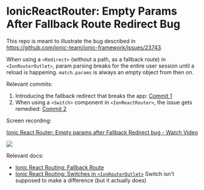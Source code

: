 # IonicReactRouter: Empty Params After Fallback Route Redirect Bug

This repo is meant to illustrate the bug described in https://github.com/ionic-team/ionic-framework/issues/23743.

When using a `<Redirect>` (without a path, as a fallback route) in `<IonRouterOutlet>`, param parsing breaks for the entire user session until a reload is happening.
`match.params` is always an empty object from then on.

Relevant commits:
1) Introducing the fallback redirect that breaks the app: [Commit 1](https://github.com/thomasklemm/IonicReactRouterEmptyParams/commit/69ea32a447fd80042fd243e3e6359add5d0f807b)
2) When using a `<Switch>` component in `<IonReactRouter>`, the issue gets remedied: [Commit 2](https://github.com/thomasklemm/IonicReactRouterEmptyParams/commit/a6f7fe368e5aab274975151ede41b83aa3e80114)

Screen recording:
<a href="https://www.loom.com/share/4c92b0ad000b4d879f7605cff7fa1d6f">
  <p>Ionic React Router: Empty params after Fallback Redirect bug - Watch Video</p>
  <img style="max-width:300px;" src="https://cdn.loom.com/sessions/thumbnails/4c92b0ad000b4d879f7605cff7fa1d6f-with-play.gif">
</a>
  
Relevant docs:
- [Ionic React Routing: Fallback Route](https://ionicframework.com/docs/react/navigation#fallback-route)
- [Ionic React Routing: Switches in `<IonRouterOutlet>`](https://ionicframework.com/docs/react/navigation#switches-in-ionrouteroutlet)
  Switch isn't supposed to make a difference (but it actually does)
